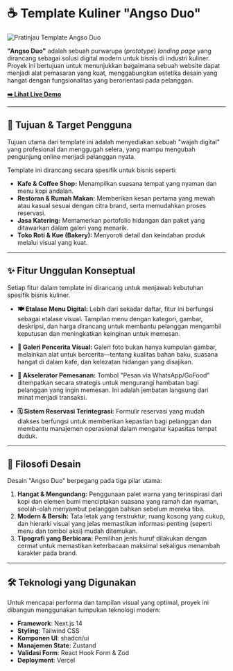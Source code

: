 # ☕ Template Kuliner "Angso Duo"

![Pratinjau Template Angso Duo](https://i.imgur.com/uRj0p6G.jpeg)

**"Angso Duo"** adalah sebuah purwarupa (_prototype_) _landing page_ yang dirancang sebagai solusi digital modern untuk bisnis di industri kuliner. Proyek ini bertujuan untuk menunjukkan bagaimana sebuah website dapat menjadi alat pemasaran yang kuat, menggabungkan estetika desain yang hangat dengan fungsionalitas yang berorientasi pada pelanggan.

**[➡️ Lihat Live Demo](https://angso-duo-cafe-template.vercel.app/)**

---

## 🎯 Tujuan & Target Pengguna

Tujuan utama dari template ini adalah menyediakan sebuah "wajah digital" yang profesional dan menggugah selera, yang mampu mengubah pengunjung online menjadi pelanggan nyata.

Template ini dirancang secara spesifik untuk bisnis seperti:

* **Kafe & Coffee Shop:** Menampilkan suasana tempat yang nyaman dan menu kopi andalan.
* **Restoran & Rumah Makan:** Memberikan kesan pertama yang mewah atau kasual sesuai dengan citra brand, serta memudahkan proses reservasi.
* **Jasa Katering:** Memamerkan portofolio hidangan dan paket yang ditawarkan dalam galeri yang menarik.
* **Toko Roti & Kue (Bakery):** Menyoroti detail dan keindahan produk melalui visual yang kuat.

---

## ✨ Fitur Unggulan Konseptual

Setiap fitur dalam template ini dirancang untuk menjawab kebutuhan spesifik bisnis kuliner.

* **🍽️ Etalase Menu Digital:** Lebih dari sekadar daftar, fitur ini berfungsi sebagai etalase visual. Tampilan menu dengan kategori, gambar, deskripsi, dan harga dirancang untuk membantu pelanggan mengambil keputusan dan meningkatkan keinginan untuk memesan.

* **📸 Galeri Pencerita Visual:** Galeri foto bukan hanya kumpulan gambar, melainkan alat untuk bercerita—tentang kualitas bahan baku, suasana hangat di dalam kafe, dan kelezatan hidangan yang disajikan.

* **🚀 Akselerator Pemesanan:** Tombol "Pesan via WhatsApp/GoFood" ditempatkan secara strategis untuk mengurangi hambatan bagi pelanggan yang ingin memesan. Ini adalah jembatan langsung dari minat menjadi transaksi.

* **🗓️ Sistem Reservasi Terintegrasi:** Formulir reservasi yang mudah diakses berfungsi untuk memberikan kepastian bagi pelanggan dan membantu manajemen operasional dalam mengatur kapasitas tempat duduk.

---

## 🎨 Filosofi Desain

Desain "Angso Duo" berpegang pada tiga pilar utama:

1.  **Hangat & Mengundang:** Penggunaan palet warna yang terinspirasi dari kopi dan elemen bumi menciptakan suasana yang ramah dan nyaman, seolah-olah menyambut pelanggan bahkan sebelum mereka tiba.
2.  **Modern & Bersih:** Tata letak yang terstruktur, ruang kosong yang cukup, dan hierarki visual yang jelas memastikan informasi penting (seperti menu dan tombol aksi) mudah ditemukan.
3.  **Tipografi yang Berbicara:** Pemilihan jenis huruf dilakukan dengan cermat untuk memastikan keterbacaan maksimal sekaligus menambah karakter pada brand.

---

## 🛠️ Teknologi yang Digunakan

Untuk mencapai performa dan tampilan visual yang optimal, proyek ini dibangun menggunakan tumpukan teknologi modern:

* **Framework**: Next.js 14
* **Styling**: Tailwind CSS
* **Komponen UI**: shadcn/ui
* **Manajemen State**: Zustand
* **Validasi Form**: React Hook Form & Zod
* **Deployment**: Vercel
